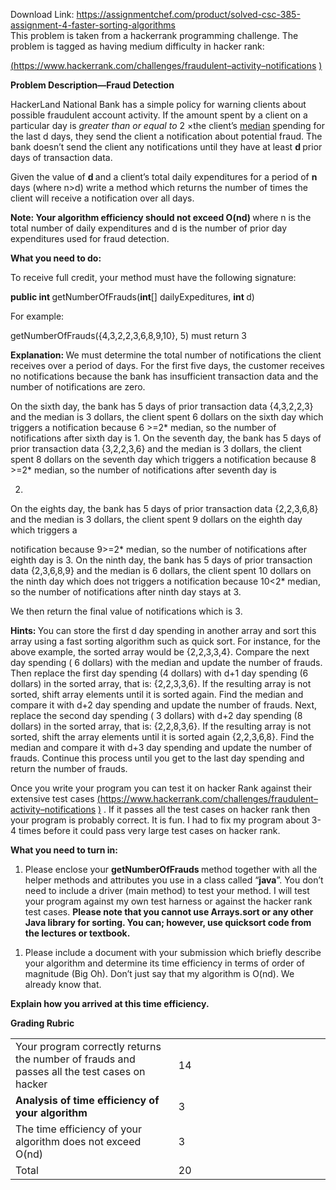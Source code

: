 Download Link: https://assignmentchef.com/product/solved-csc-385-assignment-4-faster-sorting-algorithms
<br>
This problem is taken from a hackerrank programming challenge. The problem is tagged as having medium difficulty in hacker rank:

<a href="https://www.hackerrank.com/challenges/fraudulent-activity-notifications">(</a><a href="https://www.hackerrank.com/challenges/fraudulent-activity-notifications">https://www.hackerrank.com/challenges/fraudulent</a><a href="https://www.hackerrank.com/challenges/fraudulent-activity-notifications">–</a><a href="https://www.hackerrank.com/challenges/fraudulent-activity-notifications">activity</a><a href="https://www.hackerrank.com/challenges/fraudulent-activity-notifications">–</a><a href="https://www.hackerrank.com/challenges/fraudulent-activity-notifications">notifications</a> <a href="https://www.hackerrank.com/challenges/fraudulent-activity-notifications">)</a>

<strong> </strong><strong>Problem Description—Fraud Detection </strong>

HackerLand National Bank has a simple policy for warning clients about possible fraudulent account activity. If the amount spent by a client on a particular day is <em>greater than or equal to </em>2 ×the client’s <a href="https://en.wikipedia.org/wiki/Median">median</a> <a href="https://en.wikipedia.org/wiki/Median">s</a>pending for the last d days, they send the client a notification about potential fraud. The bank doesn’t send the client any notifications until they have at least <strong>d </strong>prior days of transaction data.

Given the value of <strong>d </strong>and a client’s total daily expenditures for a period of <strong>n </strong>days (where n&gt;d) write a method which returns the number of times the client will receive a notification over all days.




<strong>Note: Your algorithm efficiency should not exceed O(nd) </strong>where n is the total number of daily expenditures and d is the number of prior day expenditures used for fraud detection.




<em> </em>

<strong>What you need to do: </strong>

To receive full credit, your method must have the following signature:




<strong>public int </strong>getNumberOfFrauds(<strong>int</strong>[] dailyExpeditures, <strong>int </strong>d)







For example:




getNumberOfFrauds({4,3,2,2,3,6,8,9,10}, 5) must return 3







<strong>Explanation: </strong>We must determine the total number of notifications the client receives over a period of days. For the first five days, the customer receives no notifications because the bank has insufficient transaction data and the number of notifications are zero.

On the sixth day, the bank has 5 days of prior transaction data {4,3,2,2,3} and the median is 3 dollars, the client spent 6 dollars on the sixth day which triggers a notification because 6 &gt;=2* median, so the number of notifications after sixth day is 1. On the seventh day, the bank has 5 days of prior transaction data {3,2,2,3,6} and the median is 3 dollars, the client spent 8 dollars on the seventh day which triggers a notification because 8 &gt;=2* median, so the number of notifications after seventh day is

2.

On the eights day, the bank has 5 days of prior transaction data {2,2,3,6,8} and the median is 3 dollars, the client spent 9 dollars on the eighth day which triggers a

notification because 9&gt;=2* median, so the number of notifications after eighth day is 3. On the ninth day, the bank has 5 days of prior transaction data {2,3,6,8,9} and the median is 6 dollars, the client spent 10 dollars on the ninth day which does not triggers a notification because 10&lt;2* median, so the number of notifications after ninth day stays at 3.

We then return the final value of notifications which is 3.




<strong>Hints: </strong>You can store the first d day spending in another array and sort this array using a fast sorting algorithm such as quick sort. For instance, for the above example, the sorted array would be {2,2,3,3,4}. Compare the next day spending ( 6 dollars) with the median and update the number of frauds. Then replace the first day spending (4 dollars) with d+1 day spending (6 dollars) in the sorted array, that is: {2,2,3,3,6}. If the resulting array is not sorted, shift array elements until it is sorted again. Find the median and compare it with d+2 day spending and update the number of frauds. Next, replace the second day spending ( 3 dollars) with d+2 day spending (8 dollars) in the sorted array, that is: {2,2,8,3,6}. If the resulting array is not sorted, shift the array elements until it is sorted again {2,2,3,6,8}. Find the median and compare it with d+3 day spending and update the number of frauds. Continue this process until you get to the last day spending and return the number of frauds.

Once you write your program you can test it on hacker Rank against their extensive test cases <a href="https://www.hackerrank.com/challenges/fraudulent-activity-notifications">(</a><a href="https://www.hackerrank.com/challenges/fraudulent-activity-notifications">https://www.hackerrank.com/challenges/fraudulent</a><a href="https://www.hackerrank.com/challenges/fraudulent-activity-notifications">–</a><a href="https://www.hackerrank.com/challenges/fraudulent-activity-notifications">activity</a><a href="https://www.hackerrank.com/challenges/fraudulent-activity-notifications">–</a><a href="https://www.hackerrank.com/challenges/fraudulent-activity-notifications">notifications</a> <a href="https://www.hackerrank.com/challenges/fraudulent-activity-notifications">)</a> . If it passes all the test cases on hacker rank then your program is probably correct. It is fun. I had to fix my program about 3-4 times before it could pass very large test cases on hacker rank.







<strong>What you need to turn in:</strong>

<ol>

 <li>Please enclose your <strong>getNumberOfFrauds </strong>method together with all the helper methods and attributes you use in a class called “<strong>java</strong>”. You don’t need to include a driver (main method) to test your method. I will test your program against my own test harness or against the hacker rank test cases. <strong>Please note that you cannot use Arrays.sort or any other Java library for sorting. You can; however, use quicksort code from the lectures or textbook. </strong></li>

</ol>




<ol>

 <li>Please include a document with your submission which briefly describe your algorithm and determine its time efficiency in terms of order of magnitude (Big Oh). Don’t just say that my algorithm is O(nd). We already know that.</li>

</ol>

<strong>Explain how you arrived at this time efficiency. </strong><strong> </strong>




<strong>Grading Rubric </strong>

<strong> </strong>

<table width="639">

 <tbody>

  <tr>

   <td width="319">Your program correctly returns the number of frauds and passes all the test cases on hacker</td>

   <td width="319">14</td>

  </tr>

  <tr>

   <td width="319"><strong>Analysis of time efficiency of your algorithm </strong></td>

   <td width="319">3</td>

  </tr>

  <tr>

   <td width="319">The time efficiency of your algorithm does not exceed O(nd)</td>

   <td width="319">3</td>

  </tr>

  <tr>

   <td width="319">Total</td>

   <td width="319">20</td>

  </tr>

 </tbody>

</table>


